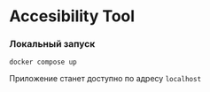 # Accesibility Tool

### Локальный запуск

```shell
docker compose up
```
Приложение станет доступно по адресу `localhost`